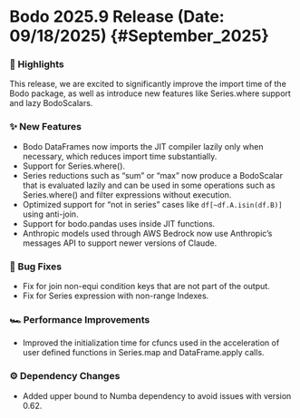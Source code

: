 # Bodo 2025.9 Release (Date: 09/18/2025) {#September_2025}
### 🎉 Highlights

This release, we are excited to significantly improve the import time of the Bodo package, as well as introduce new features like Series.where support and lazy BodoScalars.

### ✨ New Features

- Bodo DataFrames now imports the JIT compiler lazily only when necessary, which reduces import time substantially.
- Support for Series.where().
- Series reductions such as “sum” or “max” now produce a BodoScalar that is evaluated lazily and can be used in some operations such as Series.where() and filter expressions without execution.
- Optimized support for “not in series” cases like `df[~df.A.isin(df.B)]` using anti-join.
- Support for bodo.pandas uses inside JIT functions.
- Anthropic models used through AWS Bedrock now use Anthropic’s messages API to support newer versions of Claude.

### 🐛 Bug Fixes

- Fix for join non-equi condition keys that are not part of the output.
- Fix for Series expression with non-range Indexes.

### 🏎️ Performance Improvements

- Improved the initialization time for cfuncs used in the acceleration of user defined functions in Series.map and DataFrame.apply calls.

### ⚙️ Dependency Changes

- Added upper bound to Numba dependency to avoid issues with version 0.62.


